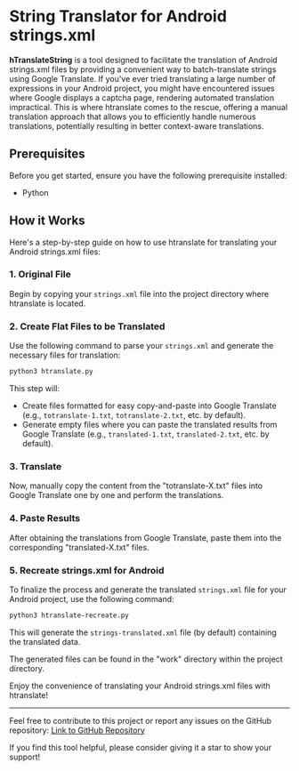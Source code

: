 # String Translator for Android strings.xml

**hTranslateString** is a tool designed to facilitate the translation of Android strings.xml files by providing a convenient way to batch-translate strings using Google Translate. If you've ever tried translating a large number of expressions in your Android project, you might have encountered issues where Google displays a captcha page, rendering automated translation impractical. This is where htranslate comes to the rescue, offering a manual translation approach that allows you to efficiently handle numerous translations, potentially resulting in better context-aware translations.

## Prerequisites

Before you get started, ensure you have the following prerequisite installed:

- Python 

## How it Works

Here's a step-by-step guide on how to use htranslate for translating your Android strings.xml files:

### 1. Original File

Begin by copying your `strings.xml` file into the project directory where htranslate is located.

### 2. Create Flat Files to be Translated

Use the following command to parse your `strings.xml` and generate the necessary files for translation:

```bash
python3 htranslate.py
```

This step will:

- Create files formatted for easy copy-and-paste into Google Translate (e.g., `totranslate-1.txt`, `totranslate-2.txt`, etc. by default).
- Generate empty files where you can paste the translated results from Google Translate (e.g., `translated-1.txt`, `translated-2.txt`, etc. by default).

### 3. Translate

Now, manually copy the content from the "totranslate-X.txt" files into Google Translate one by one and perform the translations.

### 4. Paste Results

After obtaining the translations from Google Translate, paste them into the corresponding "translated-X.txt" files.

### 5. Recreate strings.xml for Android

To finalize the process and generate the translated `strings.xml` file for your Android project, use the following command:

```bash
python3 htranslate-recreate.py
```

This will generate the `strings-translated.xml` file (by default) containing the translated data.

The generated files can be found in the "work" directory within the project directory.

Enjoy the convenience of translating your Android strings.xml files with htranslate!

---

Feel free to contribute to this project or report any issues on the GitHub repository: [Link to GitHub Repository](https://github.com/DevHamza090/hTranslateStrings)

If you find this tool helpful, please consider giving it a star to show your support!
